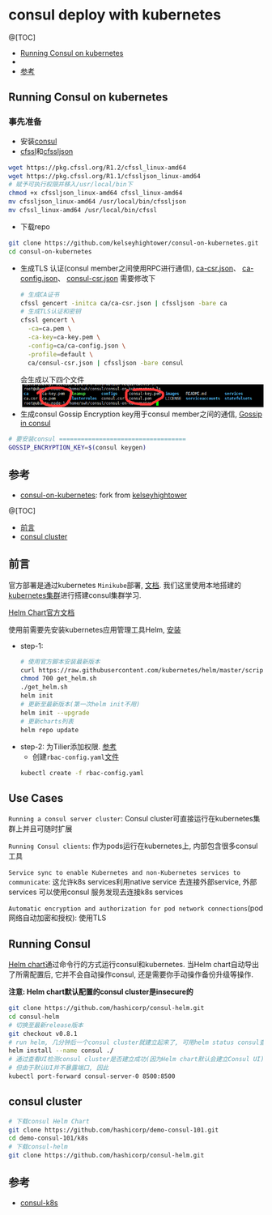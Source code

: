 # consul deploy with kubernetes

@[TOC]
- [Running Consul on kubernetes](#Running-Consul-on-kubernetes)
- []()
- [参考](#参考)


## Running Consul on kubernetes

### 事先准备
- 安装[consul](consul%20learning.md#官网教程使用-basic-use)
- [cfssl](https://pkg.cfssl.org/)和[cfssljson](https://pkg.cfssl.org/)

```bash
wget https://pkg.cfssl.org/R1.2/cfssl_linux-amd64
wget https://pkg.cfssl.org/R1.1/cfssljson_linux-amd64
# 赋予可执行权限并移入/usr/local/bin下
chmod +x cfssljson_linux-amd64 cfssl_linux-amd64
mv cfssljson_linux-amd64 /usr/local/bin/cfssljson
mv cfssl_linux-amd64 /usr/local/bin/cfssl
```

- 下载repo
```bash
git clone https://github.com/kelseyhightower/consul-on-kubernetes.git
cd consul-on-kubernetes
```
- 生成TLS 认证(consul member之间使用RPC进行通信), [ca-csr.json](../../doc/consul/consul%20kubernetes/ca/ca-csr.json)、
[ca-config.json](../../doc/consul/consul%20kubernetes/ca/ca-config.json)、
[consul-csr.json](../../doc/consul/consul%20kubernetes/ca/consul-csr.json)
需要修改下
    ```bash
    # 生成CA证书
    cfssl gencert -initca ca/ca-csr.json | cfssljson -bare ca
    # 生成TLS认证和密钥
    cfssl gencert \
      -ca=ca.pem \
      -ca-key=ca-key.pem \
      -config=ca/ca-config.json \
      -profile=default \
      ca/consul-csr.json | cfssljson -bare consul
    ```
    会生成以下四个文件
    ![](../../doc/picture/consul/consul%20k8s%20ca.png)
- 生成consul Gossip Encryption key用于consul member之间的通信, 
[Gossip in consul](https://www.consul.io/docs/internals/gossip.html)
```bash
# 要安装consul ===================================
GOSSIP_ENCRYPTION_KEY=$(consul keygen)
```


## 参考
- [consul-on-kubernetes](https://github.com/shanwenhao1/consul-on-kubernetes.git): fork from 
[kelseyhightower](https://github.com/kelseyhightower/consul-on-kubernetes.git)




















@[TOC]
- [前言](#前言)
- [consul cluster](#consul-cluster)

## 前言

官方部署是通过kubernetes `Minikube`部署, [文档](https://learn.hashicorp.com/consul/getting-started-k8s/minikube).
我们这里使用本地搭建的[kubernetes集群](../../doc/kubernets.md)进行搭建consul集群学习.

[Helm Chart官方文档](https://www.consul.io/docs/platform/k8s/helm.html)

使用前需要先安装kubernetes应用管理工具Helm, [安装](https://www.jianshu.com/p/ab26b5762cf5)
- step-1:
    ```bash
    # 使用官方脚本安装最新版本
    curl https://raw.githubusercontent.com/kubernetes/helm/master/scripts/get > get_helm.sh
    chmod 700 get_helm.sh
    ./get_helm.sh
    helm init
    # 更新至最新版本(第一次helm init不用)
    helm init --upgrade
    # 更新charts列表
    helm repo update
    ```
- step-2: 为Tilier添加权限. [参考](https://helm.sh/docs/using_helm/#role-based-access-control)
    - 创建`rbac-config.yaml`[文件](../../doc/kubernetes/install/helm.sh) 
    ```bash
    kubectl create -f rbac-config.yaml
    ```
 

## Use Cases
`Running a consul server cluster`: Consul cluster可直接运行在kubernetes集群上并且可随时扩展

`Running Consul clients`: 作为pods运行在kubernetes上, 内部包含很多consul 工具

`Service sync to enable Kubernetes and non-Kubernetes services to communicate`: 这允许k8s services利用native service
去连接外部service, 外部services 可以使用consul 服务发现去连接k8s services

`Automatic encryption and authorization for pod network connections`(pod网络自动加密和授权): 使用TLS  

## Running Consul
[Helm chart](https://www.consul.io/docs/platform/k8s/helm.html)通过命令行的方式运行consul和kubernetes.
当Helm chart自动导出了所需配置后, 它并不会自动操作consul, 还是需要你手动操作备份升级等操作.

**注意: Helm chart默认配置的consul cluster是insecure的**

```bash
git clone https://github.com/hashicorp/consul-helm.git
cd consul-helm
# 切换至最新release版本
git checkout v0.8.1
# run helm, 几分钟后一个consul cluster就建立起来了, 可用helm status consul查看
helm install --name consul ./
# 通过查看UI检测consul cluster是否建立成功(因为Helm chart默认会建立Consul UI)
# 但由于默认UI并不暴露端口, 因此
kubectl port-forward consul-server-0 8500:8500
```


## consul cluster


```bash
# 下载consul Helm Chart
git clone https://github.com/hashicorp/demo-consul-101.git
cd demo-consul-101/k8s
# 下载consul-helm
git clone https://github.com/hashicorp/consul-helm.git

```


## 参考
- [consul-k8s](https://github.com/hashicorp/consul-k8s)